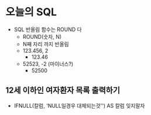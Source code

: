 # 오늘의 SQL

- SQL 반올림 함수는 ROUND 다
  -  ROUND(숫자,  N)
    - N째 자리 까지 반올림
    - 123.456, 2
      - 123.46
    - 52523, -2  (마이너스?)
      - 52500





## 12세 이하인 여자환자 목록 출력하기

- IFNULL(칼럼, 'NULL일경우 대체되는것'') AS 칼럼 잊지말자
